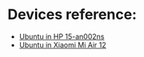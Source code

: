 # Devices reference:

- [Ubuntu in HP 15-an002ns](http://jaimemrjm.github.io/ubuntu_HP_15-an002ns)
- [Ubuntu in Xiaomi Mi Air 12](https://github.com/jaimemrjm/Xiaomi_Mi_Air_12/blob/master/README.md)
